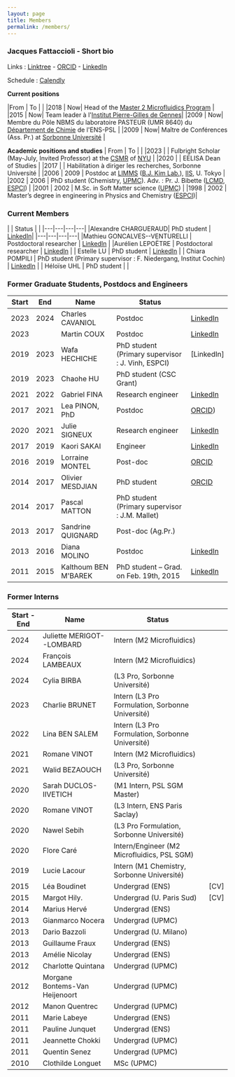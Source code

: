 ```yaml
---
layout: page
title: Members
permalink: /members/
---
```


### Jacques Fattaccioli - Short bio

Links : [Linktree](https://linktr.ee/fattaccioli) - [ORCID](https://orcid.org/0000-0002-0095-2576) - [LinkedIn](https://www.linkedin.com/in/jacquesfattaccioli/)

Schedule : [Calendly](https://calendly.com/fattaccioli/30min)

**Current positions**

|From | To | |
|2018 | Now| Head of the [Master 2 Microfluidics Program](https://microfluidics-master.fr/) |
|2015 | Now| Team leader à l'[Institut Pierre-Gilles de Gennes](http://www.institut-pgg.fr)|
|2009 | Now| Membre du Pôle NBMS du laboratoire PASTEUR (UMR 8640) du <br>[Département de Chimie](http://www.chimie.ens.psl.eu) de l'ENS-PSL |
|2009 | Now| Maître de Conférences (Ass. Pr.) at [Sorbonne Université](http://www.sorbonne-universite.fr/) |

**Academic positions and studies**
| From | To | |
|2023 | | Fulbright Scholar (May-July, Invited Professor) at the [CSMR](https://as.nyu.edu/research-centers/csmr.html) of [NYU](http://www.nyu.edu) |
|2020 | | EELISA Dean of Studies |
|2017 | | Habilitation à diriger les recherches, Sorbonne Université  |
|2006 | 2009 | Postdoc at [LIMMS](http://limmshp.iis.u-tokyo.ac.jp/) ([B.J. Kim Lab.](http://www.kimlab.iis.u-tokyo.ac.jp/english/index.html)), [IIS](http://iis.u-tokyo.ac.jp/), U. Tokyo |
|2002 | 2006 | PhD student (Chemistry, [UPMC](http://www.upmc.fr/)). Adv. : Pr. J. Bibette ([LCMD](https://www.lcmd.espci.fr/), [ESPCI](http://www.espci.fr/)) |
|2001 | 2002 | M.Sc. in Soft Matter science ([UPMC](http://www.upmc.fr/)) |
|1998 | 2002 | Master’s degree in engineering in Physics and Chemistry ([ESPCI](http://www.espci.fr/))|

### Current Members

|  | Status | |
|---|---|---|---|
|Alexandre CHARGUERAUD| PhD student  | [LinkedIn](https://www.linkedin.com/in/alexandre-chargueraud-1018721a5/)|
|---|---|---|---|
|Mathieu GONCALVES--VENTURELLI | Postdoctoral researcher | [LinkedIn](https://www.linkedin.com/in/mathieu-goncalves-venturelli/?originalSubdomain=fr) |
|Aurélien LEPOËTRE | Postdoctoral researcher | [LinkedIn](https://www.linkedin.com/in/aurelien-lepoetre-microfluidics/) |
| Estelle LU | PhD student |  [LinkedIn](https://www.linkedin.com/in/estelle-lu-099264201/) |
| Chiara POMPILI | PhD student (Primary supervisor : F. Niedergang, Institut Cochin) | [LinkedIn](https://www.linkedin.com/in/chiara-pompili-855320230/) |
| Héloïse UHL | PhD student |  |


### Former Graduate Students, Postdocs and Engineers

| Start | End | Name | Status | |
|---|---|---|---|---|
| 2023 | 2024 | Charles CAVANIOL | Postdoc | [LinkedIn](https://www.linkedin.com/in/charles-cavaniol-928268130/?originalSubdomain=fr/) |
| 2023 || Martin COUX | Postdoc | [LinkedIn](https://www.linkedin.com/in/martin-coux/) |
| 2019 | 2023 |  Wafa HECHICHE | PhD student (Primary supervisor : J. Vinh, ESPCI) | [LinkedIn] |
| 2019 | 2023 |  Chaohe HU | PhD student (CSC Grant)  ||
| 2021 | 2022 |  Gabriel FINA | Research engineer  | [LinkedIn](https://www.linkedin.com/in/gabriel-fina-566839201/) |
| 2017 | 2021 | Lea PINON, PhD | Postdoc | [ORCID](https://orcid.org/0000-0002-8645-071X))  |
| 2020 | 2021 |  Julie SIGNEUX| Research engineer  | [LinkedIn](https://www.linkedin.com/in/julie-signeux-74b32413a/?originalSubdomain=fr) |
| 2017 | 2019 |  Kaori SAKAI| Engineer  | [LinkedIn](https://www.linkedin.com/in/kaori-sakai-34298a46/) |
| 2016 | 2019 |  Lorraine MONTEL| Post-doc | [ORCID](https://orcid.org/0000-0003-0545-6413)  |
| 2014 | 2017 |  Olivier MESDJIAN | PhD student | [ORCID](https://orcid.org/0000-0003-4499-2040)|
| 2014 | 2017 |  Pascal MATTON| PhD student (Primary supervisor : J.M. Mallet)  ||
| 2013 | 2017 |  Sandrine QUIGNARD| Post-doc (Ag.Pr.)  ||
| 2013 | 2016 |  Diana MOLINO | Postdoc |[LinkedIn](https://www.linkedin.com/in/diana-molino-6122a995/?originalSubdomain=fr)  |
| 2011 | 2015 |  Kalthoum BEN M'BAREK | PhD student – Grad. on Feb. 19th, 2015 | [LinkedIn](https://www.linkedin.com/in/kalthoumbenmbarek/?originalSubdomain=fr)|

### Former Interns

| Start - End | Name | Status | |
|---|---|---|---|
| 2024 |  Juliette MERIGOT--LOMBARD | Intern (M2 Microfluidics)  ||
| 2024 |  François LAMBEAUX | Intern (M2 Microfluidics)  ||
| 2024 |  Cylia BIRBA | (L3 Pro, Sorbonne Université)  ||
| 2023 | Charlie BRUNET | Intern (L3 Pro Formulation, Sorbonne Université) ||
| 2022 |  Lina BEN SALEM | Intern (L3 Pro Formulation, Sorbonne Université)  ||
| 2021 |  Romane VINOT | Intern (M2 Microfluidics)  ||
| 2021 |  Walid BEZAOUCH |(L3 Pro, Sorbonne Université)  ||
| 2020 |  Sarah DUCLOS-IIVETICH | (M1 Intern, PSL SGM Master)  ||
| 2020 |  Romane VINOT |(L3 Intern, ENS Paris Saclay)  ||
| 2020 |  Nawel Sebih |(L3 Pro Formulation, Sorbonne Université)  ||
| 2020 |  Flore Caré| Intern/Engineer (M2 Microfluidics, PSL SGM)  ||
| 2019 |  Lucie Lacour| Intern (M1 Chemistry, Sorbonne Université)  ||
| 2015 |  Léa Boudinet | Undergrad (ENS) |[CV]  |
| 2015 |  Margot Hily. |Undergrad (U. Paris Sud) | [CV]  |
| 2014 | Marius Hervé |Undergrad (ENS) ||
| 2013 |  Gianmarco Nocera | Undergrad (UPMC)  ||
| 2013 | Dario Bazzoli | Undergrad (U. Milano)  ||
| 2013 |  Guillaume Fraux | Undergrad (ENS)  ||
| 2013 | Amélie Nicolay | Undergrad (ENS)  ||
| 2012 |  Charlotte Quintana | Undergrad (UPMC)  ||
| 2012 |  Morgane Bontems-Van Heijenoort | Undergrad (UPMC)  ||
| 2012 |  Manon Quentrec | Undergrad (UPMC)  ||
| 2011 |  Marie Labeye | Undergrad (ENS)  ||
| 2011 |  Pauline Junquet | Undergrad (ENS)  | |
| 2011 |  Jeannette Chokki | Undergrad (UPMC)  | |
| 2011 |  Quentin Senez | Undergrad (UPMC)  | |
| 2010 |  Clothilde Longuet | MSc (UPMC)  | |
